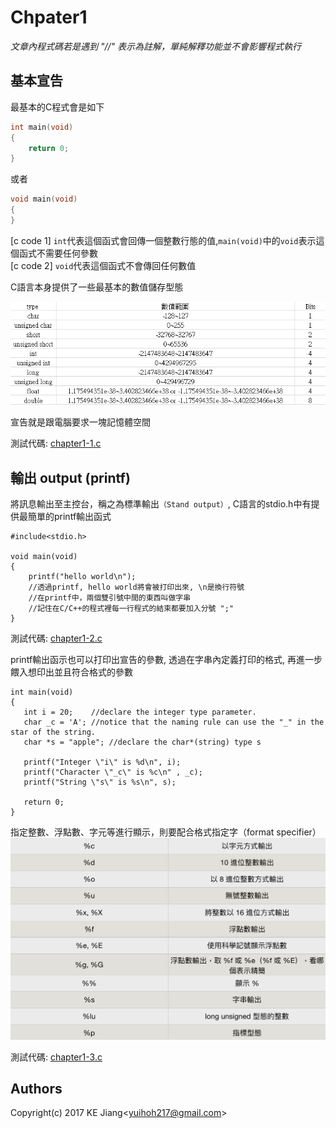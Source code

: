 # Chpater1

*文章內程式碼若是遇到 "//" 表示為註解，單純解釋功能並不會影響程式執行*

## 基本宣告
最基本的C程式會是如下  
```c
int main(void)
{
	return 0;
}
```
或者  

```c
void main(void)
{
}
```

[c code 1] `int`代表這個函式會回傳一個整數行態的值,`main(void)`中的`void`表示這個函式不需要任何參數  
[c code 2] `void`代表這個函式不會傳回任何數值  

C語言本身提供了一些最基本的數值儲存型態  

![資料型態 table](../../image/chapter1-1_table1.PNG "資料型態 table")

宣告就是跟電腦要求一塊記憶體空間  

測試代碼: [chapter1-1.c](https://github.com/yuhioh217/Code-Tutorial/tree/master/C%20tutorial/Chapter1/chapter1-1.c)


## 輸出 output (printf)


將訊息輸出至主控台，稱之為標準輸出`（Stand output）`, C語言的stdio.h中有提供最簡單的printf輸出函式  

```
#include<stdio.h>

void main(void)
{
	printf("hello world\n");
	//透過printf, hello world將會被打印出來, \n是換行符號
	//在printf中，兩個雙引號中間的東西叫做字串
	//記住在C/C++的程式裡每一行程式的結束都要加入分號 ";"
}
```

測試代碼: [chapter1-2.c](https://github.com/yuhioh217/Code-Tutorial/tree/master/C%20tutorial/Chapter1/chapter1-2.c)

printf輸出函示也可以打印出宣告的參數, 透過在字串內定義打印的格式, 再進一步餵入想印出並且符合格式的參數

```
int main(void)
{
   int i = 20;    //declare the integer type parameter.
   char _c = 'A'; //notice that the naming rule can use the "_" in the star of the string.
   char *s = "apple"; //declare the char*(string) type s

   printf("Integer \"i\" is %d\n", i);
   printf("Character \"_c\" is %c\n" , _c);
   printf("String \"s\" is %s\n", s);

   return 0;
}

```

指定整數、浮點數、字元等進行顯示，則要配合格式指定字（format specifier）
![資料型態 table](../../image/chapter1-3_table1.PNG "輸出型態 table")


測試代碼: [chapter1-3.c](https://github.com/yuhioh217/Code-Tutorial/tree/master/C%20tutorial/Chapter1/chapter1-3.c)




Authors
-
Copyright(c) 2017 KE Jiang<<yuihoh217@gmail.com>>

